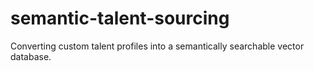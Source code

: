 # semantic-talent-sourcing
Converting custom talent profiles into a semantically searchable vector database.
